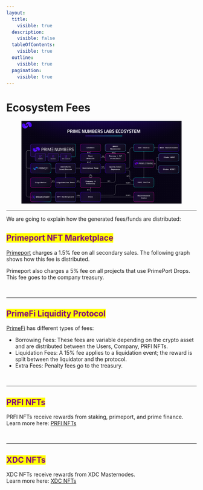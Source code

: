 ```yaml
---
layout:
  title:
    visible: true
  description:
    visible: false
  tableOfContents:
    visible: true
  outline:
    visible: true
  pagination:
    visible: true
---
```


# Ecosystem Fees

<figure><img src="../.gitbook/assets/image.png" alt=""><figcaption></figcaption></figure>

***

We are going to explain how the generated fees/funds are distributed:

## <mark style="color:purple;">Primeport NFT Marketplace</mark>

[Primeport](https://app.gitbook.com/o/j7Qko0hTNGYSZrhxYdJe/s/R6FNsbTzXl4BHzb8J6DP/) charges a 1.5% fee on all secondary sales. The following graph shows how this fee is distributed.&#x20;

Primeport also charges a 5% fee on all projects that use PrimePort Drops. This fee goes to the company treasury.

<figure><img src="../.gitbook/assets/primeportfees (2).jpg" alt=""><figcaption></figcaption></figure>

***

## <mark style="color:purple;">PrimeFi Liquidity Protocol</mark>

[PrimeFi](https://app.gitbook.com/o/j7Qko0hTNGYSZrhxYdJe/s/o4SISzko0XTUUE5cJyPX/) has different types of fees:

* Borrowing Fees: These fees are variable depending on the crypto asset and are distributed between the Users, Company, PRFI NFTs.
* Liquidation Fees: A 15% fee applies to a liquidation event; the reward is split between the liquidator and the protocol.
* Extra Fees: Penalty fees go to the treasury.

<figure><img src="../.gitbook/assets/primefifees.jpg" alt=""><figcaption></figcaption></figure>

***

## <mark style="color:purple;">PRFI NFTs</mark>

PRFI NFTs receive rewards from staking, primeport, and prime finance. \
Learn more here: [PRFI NFTs](https://app.gitbook.com/s/aNL9MtQF319bzNT2KTNC/prfi-staking/nft-staking-reward-system/prfi-staking-nfts/prfi-nft-staking-reward-system)

<figure><img src="../.gitbook/assets/prfinftsfees (1).jpg" alt=""><figcaption></figcaption></figure>

***

## <mark style="color:purple;">XDC NFTs</mark>

XDC NFTs receive rewards from  XDC Masternodes. \
Learn more here: [XDC NFTs](https://app.gitbook.com/s/aNL9MtQF319bzNT2KTNC/xdc-staking/xdc-staking-nfts/xdc-nft-staking-reward-system)

<figure><img src="../.gitbook/assets/xdcnftsfees (1).jpg" alt=""><figcaption></figcaption></figure>

